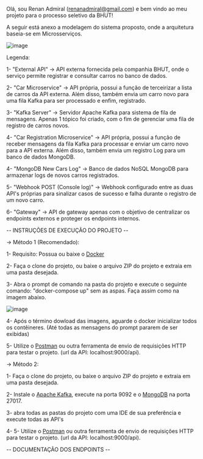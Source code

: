 Olá, sou Renan Admiral (renanadmiral@gmail.com) e bem vindo ao meu projeto para o processo seletivo da BHUT!

A seguir está anexo a modelagem do sistema proposto, onde a arquitetura baseia-se em Microsserviços.

![image](https://user-images.githubusercontent.com/49658142/182177041-6e9cdbd9-3e5c-4e3b-859e-393e67371c63.png)

Legenda:

1- "External API" -> API externa fornecida pela companhia BHUT, onde o serviço permite registrar e consultar carros no banco de dados.

2- "Car Microservice" -> API própria, possui a função de terceirizar a lista de carros da API externa. Além disso, também envia um carro novo para uma fila Kafka para ser processado e enfim, registrado.

3- "Kafka Server" -> Servidor Apache Kafka para sistema de fila de mensagens. Apenas 1 tópico foi criado, com o fim de gerenciar uma fila de registro de carros novos.

4- "Car Registration Microservice" -> API própria, possui a função de receber mensagens da fila Kafka para processar e enviar um carro novo para a API externa. Além disso, também envia um registro Log para um banco de dados MongoDB.

4- "MongoDB New Cars Log" -> Banco de dados NoSQL MongoDB para armazenar logs de novos carros registrados.

5- "Webhook POST (Console log)" -> Webhook configurado entre as duas API's próprias para sinalizar casos de sucesso e falha durante o registro de um novo carro.

6- "Gateway" -> API de gateway apenas com o objetivo de centralizar os endpoints externos e proteger os endpoints internos.

-- INSTRUÇÕES DE EXECUÇÃO DO PROJETO --

-> Método 1 (Recomendado):

1- Requisito: Possua ou baixe o [Docker](https://docs.docker.com/desktop/install/windows-install/)

2- Faça o clone do projeto, ou baixe o arquivo ZIP do projeto e extraia em uma pasta desejada.

3- Abra o prompt de comando na pasta do projeto e execute o seguinte comando: "docker-compose up" sem as aspas. Faça assim como na imagem abaixo.

![image](https://user-images.githubusercontent.com/49658142/182187826-d3d6fe63-e21d-4f07-9cdc-c2c57d4f6280.png)

4- Após o término dowload das imagens, aguarde o docker inicializar todos os contêineres. (Até todas as mensagens do prompt pararem de ser exibidas)

5- Utilize o [Postman](https://www.postman.com/downloads/) ou outra ferramenta de envio de requisições HTTP para testar o projeto. (url da API: localhost:9000/api).

-> Método 2:

1- Faça o clone do projeto, ou baixe o arquivo ZIP do projeto e extraia em uma pasta desejada.

2- Instale o [Apache Kafka](https://kafka.apache.org/downloads), execute na porta 9092 e o [MongoDB](https://www.mongodb.com/try/download/community) na porta 27017.

3- abra todas as pastas do projeto com uma IDE de sua preferência e execute todas as API's

4- 5- Utilize o [Postman](https://www.postman.com/downloads/) ou outra ferramenta de envio de requisições HTTP para testar o projeto. (url da API: localhost:9000/api).

-- DOCUMENTAÇÃO DOS ENDPOINTS --






